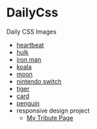 # DailyCss

Daily CSS Images

- [heartbeat](/heartbeat/heartbeat.html)
- [hulk](/hulk/index.html)
- [iron man](/iron_man/index.html)
- [koala](/koala/index.html)
- [moon](/moon/moon.html)
- [nintendo switch](/nintendo_switch/index.html)
- [tiger](/tiger/index.html)
- [card](/card/card.html)
- [penguin](/penguin/penguin.html)
- responsive design project
  - [My Tribute Page](/responsive_design_project/tribute_page/tribute_page.html)